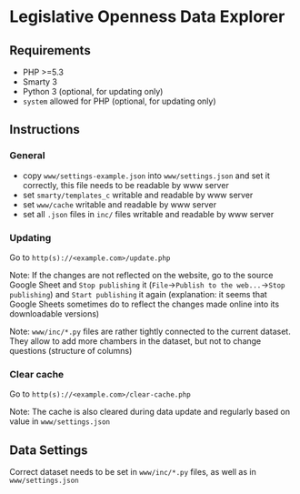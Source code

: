 # Legislative Openness Data Explorer

## Requirements
- PHP >=5.3
- Smarty 3
- Python 3 (optional, for updating only)
- `system` allowed for PHP (optional, for updating only)

## Instructions

### General
- copy `www/settings-example.json` into `www/settings.json` and set it correctly, this file needs to be readable by www server
- set `smarty/templates_c` writable and readable by www server
- set `www/cache` writable and readable by www server
- set all `.json` files in `inc/` files writable and readable by www server

### Updating
Go to `http(s)://<example.com>/update.php`

Note: If the changes are not reflected on the website, go to the source Google Sheet and `Stop publishing` it (`File`->`Publish to the web...`->`Stop publishing`) and `Start publishing` it again (explanation: it seems that Google Sheets sometimes do to reflect the changes made online into its downloadable versions)

Note: `www/inc/*.py` files are rather tightly connected to the current dataset. They allow to add more chambers in the dataset, but not to change questions (structure of columns)

### Clear cache
Go to `http(s)://<example.com>/clear-cache.php`

Note: The cache is also cleared during data update and regularly based on value in `www/settings.json`

## Data Settings
Correct dataset needs to be set in `www/inc/*.py` files, as well as in `www/settings.json`
